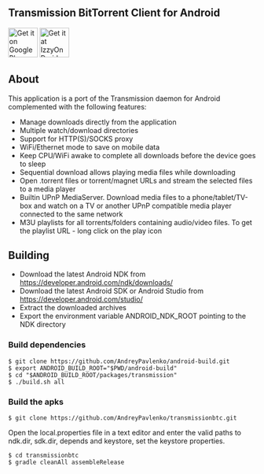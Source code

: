 ## Transmission BitTorrent Client for Android
[<img alt="Get it on Google Play" height="60" src="https://play.google.com/intl/en_us/badges/images/generic/en_badge_web_generic.png">](https://play.google.com/store/apps/details?id=com.ap.transmission.btc)
[<img alt="Get it at IzzyOnDroid" height="60" src="https://gitlab.com/IzzyOnDroid/repo/-/raw/master/assets/IzzyOnDroid.png">](https://apt.izzysoft.de/packages/com.ap.transmission.btc)

## About
This application is a port of the Transmission daemon for Android complemented with the following features: 

* Manage downloads directly from the application
* Multiple watch/download directories
* Support for HTTP(S)/SOCKS proxy
* WiFi/Ethernet mode to save on mobile data
* Keep CPU/WiFi awake to complete all downloads before the device goes to sleep
* Sequential download allows playing media files while downloading 
* Open .torrent files or torrent/magnet URLs and stream the selected files to a media player
* Builtin UPnP MediaServer. Download media files to a phone/tablet/TV-box and watch on a TV or another UPnP compatible media player connected to the same network
* M3U playlists for all torrents/folders containing audio/video files. To get the playlist URL - long click on the play icon

## Building

* Download the latest Android NDK from https://developer.android.com/ndk/downloads/
* Download the latest Android SDK or Android Studio from https://developer.android.com/studio/
* Extract the downloaded archives
* Export the environment variable ANDROID_NDK_ROOT pointing to the NDK directory

### Build dependencies

    $ git clone https://github.com/AndreyPavlenko/android-build.git
    $ export ANDROID_BUILD_ROOT="$PWD/android-build"
    $ cd "$ANDROID_BUILD_ROOT/packages/transmission"
    $ ./build.sh all

### Build the apks
    $ git clone https://github.com/AndreyPavlenko/transmissionbtc.git

Open the local.properties file in a text editor and enter the valid paths to ndk.dir, sdk.dir, depends and keystore, set the keystore properties.

    $ cd transmissionbtc
    $ gradle cleanAll assembleRelease
